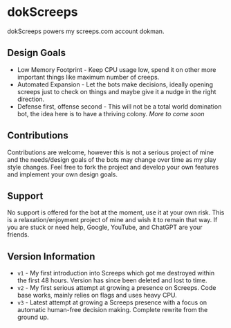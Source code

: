 # dokScreeps
dokScreeps powers my screeps.com account dokman.

## Design Goals
* Low Memory Footprint - Keep CPU usage low, spend it on other more important things like maximum number of creeps.
* Automated Expansion - Let the bots make decisions, ideally opening screeps just to check on things and maybe give it a nudge in the right direction.
* Defense first, offense second - This will not be a total world domination bot, the idea here is to have a thriving colony.
*More to come soon*

## Contributions
Contributions are welcome, however this is not a serious project of mine and the needs/design goals of the bots may change over time as my play style changes. Feel free to fork the project and develop your own features and implement your own design goals.

## Support
No support is offered for the bot at the moment, use it at your own risk. This is a relaxation/enjoyment project of mine and wish it to remain that way. If you are stuck or need help, Google, YouTube, and ChatGPT are your friends.

## Version Information
* `v1` - My first introduction into Screeps which got me destroyed within the first 48 hours. Version has since been deleted and lost to time.
* `v2` - My first serious attempt at growing a presence on Screeps. Code base works, mainly relies on flags and uses heavy CPU.
* `v3` - Latest attempt at growing a Screeps presence with a focus on automatic human-free decision making. Complete rewrite from the ground up.